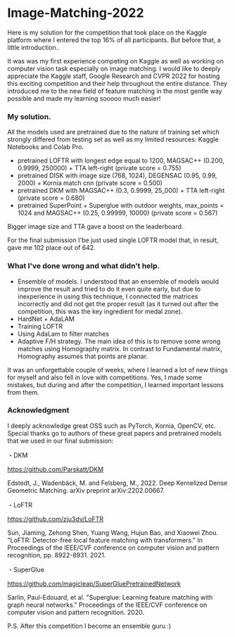 # Image-Matching-2022
Here is my solution for the competition that took place on the Kaggle platform where I entered the top 16% of all participants. But before that, a little introduction..

It was was my first experience competing on Kaggle as well as working on computer vision task especially on image matching. I would like to deeply appreciate the Kaggle staff, Google Research and CVPR 2022 for hosting this exciting competition and their help throughout the entire distance. They introduced me to the new field of feature matching in the most gentle way possible and made my learning sooooo much easier!

### My solution.

All the models used are pretrained due to the nature of training set which strongly differed from testing set as well as my limited resources: Kaggle Notebooks and Colab Pro.

- pretrained LOFTR with longest edge equal to 1200, MAGSAC++ (0.200, 0.9999, 250000) + TTA left-right (private score = 0.755)
- pretrained DISK with image size (768, 1024), DEGENSAC (0.95, 0.99, 2000) + Kornia match cnn (private score = 0.500)
- pretrained DKM with MAGSAC++ (0.3, 0.9999, 25_000) + TTA left-right (private score = 0.680)
- pretrained SuperPoint + Superglue with outdoor weights, max_points = 1024 and MAGSAC++ (0.25, 0.99999, 10000) (private score = 0.567)

Bigger image size and TTA gave a boost on the leaderboard.

For the final submission I'be just used single LOFTR model that, in result, gave me 102 place out of 642.

### What I've done wrong and what didn't help.

- Ensemble of models. I understood that an ensemble of models would improve the result and tried to do it even quite early, but due to inexperience in using this technique, I connected the matrices incorrectly and did not get the proper result (as it turned out after the competition, this was the key ingredient for medal zone).
- HardNet + AdaLAM
- Training LOFTR
- Using AdaLam to filter matches
- Adaptive F/H strategy. The main idea of this is to remove some wrong matches using Homography matrix. In contrast to Fundamental matrix, Homography assumes that points are planar.

It was an unforgettable couple of weeks, where I learned a lot of new things for myself and also fell in love with competitions. Yes, I made some mistakes, but during and after the competition, I learned important lessons from them.

### Acknowledgment

I deeply acknowledge great OSS such as PyTorch, Kornia, OpenCV, etc.
Special thanks go to authors of these great papers and pretrained models that we used in our final submission:

・DKM

https://github.com/Parskatt/DKM

Edstedt, J., Wadenbäck, M. and Felsberg, M., 2022. Deep Kernelized Dense Geometric Matching. arXiv preprint arXiv:2202.00667.

・LoFTR

https://github.com/zju3dv/LoFTR

Sun, Jiaming, Zehong Shen, Yuang Wang, Hujun Bao, and Xiaowei Zhou. "LoFTR: Detector-free local feature matching with transformers." In Proceedings of the IEEE/CVF conference on computer vision and pattern recognition, pp. 8922-8931. 2021.

・SuperGlue

https://github.com/magicleap/SuperGluePretrainedNetwork

Sarlin, Paul-Edouard, et al. "Superglue: Learning feature matching with graph neural networks." Proceedings of the IEEE/CVF conference on computer vision and pattern recognition. 2020.

P.S. After this competition I become an ensemble guru :)
